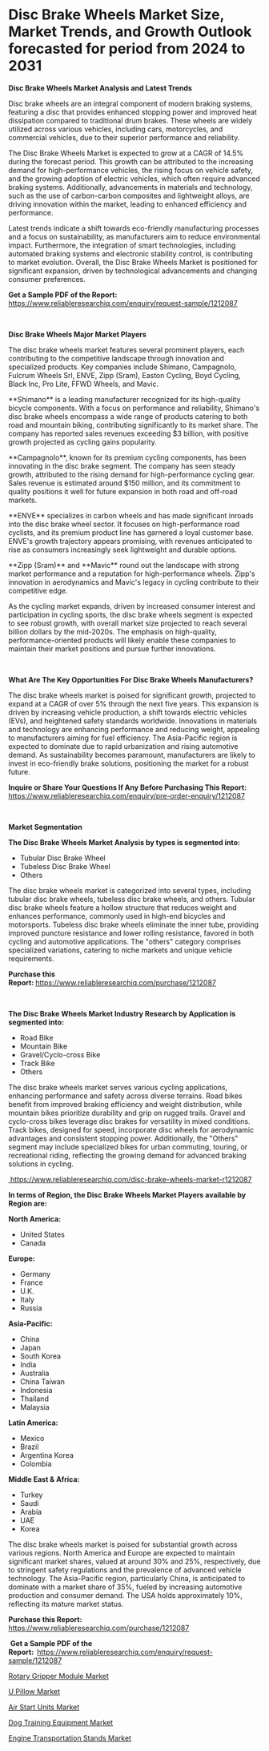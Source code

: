 <p><h1>Disc Brake Wheels Market Size, Market Trends, and Growth Outlook forecasted for period from 2024 to 2031</h1></p><p><strong>Disc Brake Wheels Market Analysis and Latest Trends</strong></p>
<p><p>Disc brake wheels are an integral component of modern braking systems, featuring a disc that provides enhanced stopping power and improved heat dissipation compared to traditional drum brakes. These wheels are widely utilized across various vehicles, including cars, motorcycles, and commercial vehicles, due to their superior performance and reliability.</p><p>The Disc Brake Wheels Market is expected to grow at a CAGR of 14.5% during the forecast period. This growth can be attributed to the increasing demand for high-performance vehicles, the rising focus on vehicle safety, and the growing adoption of electric vehicles, which often require advanced braking systems. Additionally, advancements in materials and technology, such as the use of carbon-carbon composites and lightweight alloys, are driving innovation within the market, leading to enhanced efficiency and performance.</p><p>Latest trends indicate a shift towards eco-friendly manufacturing processes and a focus on sustainability, as manufacturers aim to reduce environmental impact. Furthermore, the integration of smart technologies, including automated braking systems and electronic stability control, is contributing to market evolution. Overall, the Disc Brake Wheels Market is positioned for significant expansion, driven by technological advancements and changing consumer preferences.</p></p>
<p><strong>Get a Sample PDF of the Report:&nbsp;</strong> <a href="https://www.reliableresearchiq.com/enquiry/request-sample/1212087?utm_campaign=1087&utm_medium=2&utm_source=Github&utm_content=ia&utm_term=17122024&utm_id=disc-brake-wheels">https://www.reliableresearchiq.com/enquiry/request-sample/1212087</a></p>
<p>&nbsp;</p>
<p><strong>Disc Brake Wheels Major Market Players</strong></p>
<p><p>The disc brake wheels market features several prominent players, each contributing to the competitive landscape through innovation and specialized products. Key companies include Shimano, Campagnolo, Fulcrum Wheels Srl, ENVE, Zipp (Sram), Easton Cycling, Boyd Cycling, Black Inc, Pro Lite, FFWD Wheels, and Mavic.</p><p>**Shimano** is a leading manufacturer recognized for its high-quality bicycle components. With a focus on performance and reliability, Shimano's disc brake wheels encompass a wide range of products catering to both road and mountain biking, contributing significantly to its market share. The company has reported sales revenues exceeding $3 billion, with positive growth projected as cycling gains popularity.</p><p>**Campagnolo**, known for its premium cycling components, has been innovating in the disc brake segment. The company has seen steady growth, attributed to the rising demand for high-performance cycling gear. Sales revenue is estimated around $150 million, and its commitment to quality positions it well for future expansion in both road and off-road markets.</p><p>**ENVE** specializes in carbon wheels and has made significant inroads into the disc brake wheel sector. It focuses on high-performance road cyclists, and its premium product line has garnered a loyal customer base. ENVE's growth trajectory appears promising, with revenues anticipated to rise as consumers increasingly seek lightweight and durable options.</p><p>**Zipp (Sram)** and **Mavic** round out the landscape with strong market performance and a reputation for high-performance wheels. Zipp's innovation in aerodynamics and Mavic's legacy in cycling contribute to their competitive edge.</p><p>As the cycling market expands, driven by increased consumer interest and participation in cycling sports, the disc brake wheels segment is expected to see robust growth, with overall market size projected to reach several billion dollars by the mid-2020s. The emphasis on high-quality, performance-oriented products will likely enable these companies to maintain their market positions and pursue further innovations.</p></p>
<p>&nbsp;</p>
<p><strong>What Are The Key Opportunities For Disc Brake Wheels Manufacturers?</strong></p>
<p><p>The disc brake wheels market is poised for significant growth, projected to expand at a CAGR of over 5% through the next five years. This expansion is driven by increasing vehicle production, a shift towards electric vehicles (EVs), and heightened safety standards worldwide. Innovations in materials and technology are enhancing performance and reducing weight, appealing to manufacturers aiming for fuel efficiency. The Asia-Pacific region is expected to dominate due to rapid urbanization and rising automotive demand. As sustainability becomes paramount, manufacturers are likely to invest in eco-friendly brake solutions, positioning the market for a robust future.</p></p>
<p><strong>Inquire or Share Your Questions If Any Before Purchasing This Report:</strong> <a href="https://www.reliableresearchiq.com/enquiry/pre-order-enquiry/1212087?utm_campaign=1087&utm_medium=2&utm_source=Github&utm_content=ia&utm_term=17122024&utm_id=disc-brake-wheels">https://www.reliableresearchiq.com/enquiry/pre-order-enquiry/1212087</a></p>
<p>&nbsp;</p>
<p><strong>Market Segmentation</strong></p>
<p><strong>The Disc Brake Wheels Market Analysis by types is segmented into:</strong></p>
<p><ul><li>Tubular Disc Brake Wheel</li><li>Tubeless Disc Brake Wheel</li><li>Others</li></ul></p>
<p><p>The disc brake wheels market is categorized into several types, including tubular disc brake wheels, tubeless disc brake wheels, and others. Tubular disc brake wheels feature a hollow structure that reduces weight and enhances performance, commonly used in high-end bicycles and motorsports. Tubeless disc brake wheels eliminate the inner tube, providing improved puncture resistance and lower rolling resistance, favored in both cycling and automotive applications. The "others" category comprises specialized variations, catering to niche markets and unique vehicle requirements.</p></p>
<p><strong>Purchase this Report:&nbsp;</strong><a href="https://www.reliableresearchiq.com/purchase/1212087?utm_campaign=1087&utm_medium=2&utm_source=Github&utm_content=ia&utm_term=17122024&utm_id=disc-brake-wheels">https://www.reliableresearchiq.com/purchase/1212087</a></p>
<p>&nbsp;</p>
<p><strong>The Disc Brake Wheels Market Industry Research by Application is segmented into:</strong></p>
<p><ul><li>Road Bike</li><li>Mountain Bike</li><li>Gravel/Cyclo-cross Bike</li><li>Track Bike</li><li>Others</li></ul></p>
<p><p>The disc brake wheels market serves various cycling applications, enhancing performance and safety across diverse terrains. Road bikes benefit from improved braking efficiency and weight distribution, while mountain bikes prioritize durability and grip on rugged trails. Gravel and cyclo-cross bikes leverage disc brakes for versatility in mixed conditions. Track bikes, designed for speed, incorporate disc wheels for aerodynamic advantages and consistent stopping power. Additionally, the "Others" segment may include specialized bikes for urban commuting, touring, or recreational riding, reflecting the growing demand for advanced braking solutions in cycling.</p></p>
<p><a href="https://www.reliableresearchiq.com/disc-brake-wheels-market-r1212087?utm_campaign=1087&utm_medium=2&utm_source=Github&utm_content=ia&utm_term=17122024&utm_id=disc-brake-wheels">&nbsp;https://www.reliableresearchiq.com/disc-brake-wheels-market-r1212087</a></p>
<p><strong>In terms of Region, the Disc Brake Wheels Market Players available by Region are:</strong></p>
<p>
    <p> <strong> North America: </strong>
        <ul>
            <li>United States</li>
            <li>Canada</li>
        </ul>
        </p> 
    <p> <strong> Europe: </strong>
        <ul>
            <li>Germany</li>
            <li>France</li>
            <li>U.K.</li>
            <li>Italy</li>
            <li>Russia</li>
        </ul>
        </p> 
    <p> <strong> Asia-Pacific: </strong>
        <ul>
            <li>China</li>
            <li>Japan</li>
            <li>South Korea</li>
            <li>India</li>
            <li>Australia</li>
            <li>China Taiwan</li>
            <li>Indonesia</li>
            <li>Thailand</li>
            <li>Malaysia</li>
        </ul>
        </p> 
    <p> <strong> Latin America: </strong>
        <ul>
            <li>Mexico</li>
            <li>Brazil</li>
            <li>Argentina Korea</li>
            <li>Colombia</li>
        </ul>
        </p> 
    <p> <strong> Middle East & Africa: </strong>
        <ul>
            <li>Turkey</li>
            <li>Saudi</li>
            <li>Arabia</li>
            <li>UAE</li>
            <li>Korea</li>
        </ul>
    </p>
    </p>
<p><p>The disc brake wheels market is poised for substantial growth across various regions. North America and Europe are expected to maintain significant market shares, valued at around 30% and 25%, respectively, due to stringent safety regulations and the prevalence of advanced vehicle technology. The Asia-Pacific region, particularly China, is anticipated to dominate with a market share of 35%, fueled by increasing automotive production and consumer demand. The USA holds approximately 10%, reflecting its mature market status.</p></p>
<p><strong>Purchase this Report: </strong><a href="https://www.reliableresearchiq.com/purchase/1212087?utm_campaign=1087&utm_medium=2&utm_source=Github&utm_content=ia&utm_term=17122024&utm_id=disc-brake-wheels">https://www.reliableresearchiq.com/purchase/1212087</a></p>
<p>&nbsp;<strong>Get a Sample PDF of the Report:&nbsp;&nbsp;</strong><a href="https://www.reliableresearchiq.com/enquiry/request-sample/1212087?utm_campaign=1087&utm_medium=2&utm_source=Github&utm_content=ia&utm_term=17122024&utm_id=disc-brake-wheels">https://www.reliableresearchiq.com/enquiry/request-sample/1212087</a></p>
<p><strong></strong></p>
<p><p><a href="https://github.com/ulyssacrayne00231/Market-Research-Report-List-1/blob/main/rotary-gripper-module-market.md?utm_campaign=1087&utm_medium=2&utm_source=Github&utm_content=ia&utm_term=17122024&utm_id=disc-brake-wheels">Rotary Gripper Module Market</a></p><p><a href="https://github.com/manesros8/Market-Research-Report-List-1/blob/main/u-pillow-market.md?utm_campaign=1087&utm_medium=2&utm_source=Github&utm_content=ia&utm_term=17122024&utm_id=disc-brake-wheels">U Pillow Market</a></p><p><a href="https://www.linkedin.com/pulse/financial-overview-market-analysis-air-start-units-shareholding-7yuwf?utm_campaign=1087&utm_medium=2&utm_source=Github&utm_content=ia&utm_term=17122024&utm_id=disc-brake-wheels">Air Start Units Market</a></p><p><a href="https://www.linkedin.com/pulse/dog-training-equipment-market-analysis-growth-forecast-76-zzcje?utm_campaign=1087&utm_medium=2&utm_source=Github&utm_content=ia&utm_term=17122024&utm_id=disc-brake-wheels">Dog Training Equipment Market</a></p><p><a href="https://www.linkedin.com/pulse/engine-transportation-stands-market-outlook-2024-2031-company-xencf?utm_campaign=1087&utm_medium=2&utm_source=Github&utm_content=ia&utm_term=17122024&utm_id=disc-brake-wheels">Engine Transportation Stands Market</a></p></p>